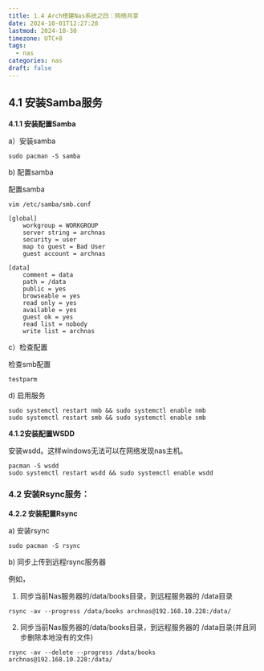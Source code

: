 ```yaml
---
title: 1.4 Arch搭建Nas系统之四：网络共享
date: 2024-10-01T12:27:28
lastmod: 2024-10-30
timezone: UTC+8
tags:
  - nas
categories: nas
draft: false
---
```


## 4.1 安装Samba服务

**4.1.1 安装配置Samba**

a）安装samba

```
sudo pacman -S samba
```

b) 配置samba

配置samba

```
vim /etc/samba/smb.conf

[global]
    workgroup = WORKGROUP
    server string = archnas
    security = user
    map to guest = Bad User
    guest account = archnas

[data]
    comment = data
    path = /data
    public = yes
    browseable = yes
    read only = yes
    available = yes
    guest ok = yes
    read list = nobody
    write list = archnas
```

c）检查配置

检查smb配置

```
testparm
```

d) 启用服务

```
sudo systemctl restart nmb && sudo systemctl enable nmb
sudo systemctl restart smb && sudo systemctl enable smb
```

**4.1.2安装配置WSDD**

安装wsdd。这样windows无法可以在网络发现nas主机。

```
pacman -S wsdd
sudo systemctl restart wsdd && sudo systemctl enable wsdd
```

### 4.2 安装Rsync服务：

**4.2.2 安装配置Rsync**

a) 安装rsync

```
sudo pacman -S rsync
```

b) 同步上传到远程rsync服务器

例如，

1) 同步当前Nas服务器的/data/books目录，到远程服务器的 /data目录
```
rsync -av --progress /data/books archnas@192.168.10.228:/data/
```


2) 同步当前Nas服务器的/data/books目录，到远程服务器的 /data目录(并且同步删除本地没有的文件)

```
rsync -av --delete --progress /data/books archnas@192.168.10.228:/data/
```

